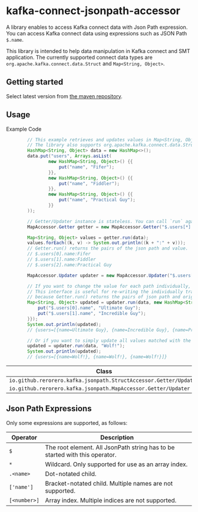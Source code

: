 # kafka-connect-jsonpath-accessor

A library enables to access Kafka connect data with Json Path expression.
You can access Kafka connect data using expressions such as JSON Path `$.name`.

This library is intended to help data manipulation in Kafka connect and SMT application.
The currently supported connect data types are `org.apache.kafka.connect.data.Struct` and `Map<String, Object>`.

## Getting started

Select latest version from [the maven repository](https://mvnrepository.com/artifact/io.github.rerorero/kafka-connect-jsonpath-accessor).

## Usage

Example Code

```java
        // This example retrieves and updates values in Map<String, Object>
        // The library also supports org.apache.kafka.connect.data.Struct.
        HashMap<String, Object> data = new HashMap<>();
        data.put("users", Arrays.asList(
                new HashMap<String, Object>() {{
                    put("name", "Fifer");
                }},
                new HashMap<String, Object>() {{
                    put("name", "Fiddler");
                }},
                new HashMap<String, Object>() {{
                    put("name", "Practical Guy");
                }}
        ));

        // Getter/Updater instance is stateless. You can call `run` against different data
        MapAccessor.Getter getter = new MapAccessor.Getter("$.users[*].name");

        Map<String, Object> values = getter.run(data);
        values.forEach((k, v) -> System.out.println((k + ":" + v)));
        // Getter.run() returns the pairs of the json path and value.
        // $.users[0].name:Fifer
        // $.users[1].name:Fiddler
        // $.users[2].name:Practical Guy

        MapAccessor.Updater updater = new MapAccessor.Updater("$.users[*].name");

        // If you want to change the value for each path individually, you can pass the json path and the pair of values to be updated.
        // This interface is useful for re-writing the individually transformed values for the results obtained using Getter,
        // because Getter.run() returns the pairs of json path and original value.
        Map<String, Object> updated = updater.run(data, new HashMap<String, Object>() {{
            put("$.users[0].name", "Ultimate Guy");
            put("$.users[1].name", "Incredible Guy");
        }});
        System.out.println(updated);
        // {users=[{name=Ultimate Guy}, {name=Incredible Guy}, {name=Practical Guy}]}

        // Or if you want to simply update all values matched with the json path to the same value, you can do like this:
        updated = updater.run(data, "Wolf!");
        System.out.println(updated);
        // {users=[{name=Wolf!}, {name=Wolf!}, {name=Wolf!}]}
```

| Class                                                             | Kafka Connect Type                     |
| ----------------------------------------------------------------- | -------------------------------------- |
| `io.github.rerorero.kafka.jsonpath.StructAccessor.Getter/Updater` | `org.apache.kafka.connect.data.Struct` |
| `io.github.rerorero.kafka.jsonpath.MapAccessor.Getter/Updater`    | `Map<String, Object>`                  |

## Json Path Expressions

Only some expressions are supported, as follows:

| Operator     | Description                                                                 |
| ------------ | --------------------------------------------------------------------------- |
| `$`          | The root element. All JsonPath string has to be started with this operator. |
| `*`          | Wildcard. Only supported for use as an array index.                         |
| `.<name>`    | Dot-notated child.                                                          |
| `['name']`   | Bracket-notated child. Multiple names are not supported.                    |
| `[<number>]` | Array index. Multiple indices are not supported.                            |
